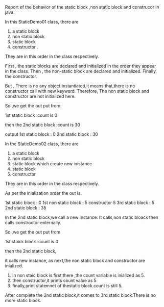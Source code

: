 Report of the behavior of the static block ,non static block and construcor in java.

In this StaticDemo01 class, there are 
1. a static block
2. non static block
3. static block
4. constructor .

They are in this order in the class respectively.

First , the static blocks are declared and initialized in the order they appear in the class.
Then , the non-static block are declared and initialized.
Finally, the constructor.

But , There is no any object instantiated,it means that,there is no constructor call with new keyword.
Therefore, The non static block and constructor are not initialized here.

So ,we get the out put from:

1st static block :count is 0

then the 2nd static block :count is 30

output
1st static block : 0
2nd static block : 30


In the StaticDemo02 class, there are 
1. a static block
2. non static block
3. static block which create new inistance
4. static block 
5. constructor


They are in this order in the class respectively.

As per the inialization order the out is:

1st static block : 0
1st non static block : 5
constructor 5
3rd static block : 5
2nd static block : 35

In the 2nd static block,we call a new instance:
It calls,non static bloack then calls constroctor enternally.

So ,we get the out put from 

1st staick block :count is 0

then the 2nd static block,

it calls new instance,
as next,the non static block and constructor are inialized.

1. in non staic block is first,there ,the count variable is inialized as 5.
2. then constructor,it prints count value as 5 
3. finally,print statemnet of thestatic block.count is still 5.

After complete the 2nd static block,it comes to 3rd static block.There is no more static block.



